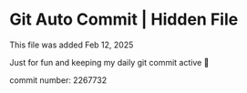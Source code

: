 # Git Auto Commit | Hidden File

This file was added Feb 12, 2025

Just for fun and keeping my daily git commit active 🤪

commit number: 2267732
